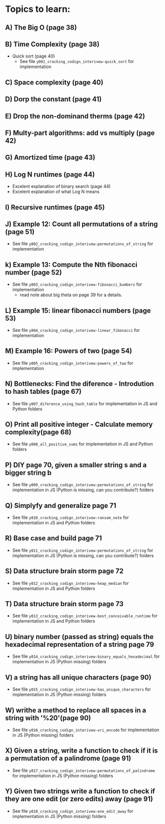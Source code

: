 # Topics to learn:

## A) The Big O (page 38)

## B)  Time Complexity  (page 38)
* Quick sort (page 40)
	* See file `y001_cracking_codign_interivew-quick_sort` for implementation

## C) Space complexity (page 40)

## D) Dorp the constant (page 41)

## E) Drop the non-dominand therms (page 42)

## F) Multy-part algorithms: add vs multiply (page 42)

## G) Amortized time (page 43)

## H) Log N runtimes (page 44)
* Excelent explanation of binary search (page 44)
* Excelent explanation of what Log N means

## I) Recursive runtimes (page 45)

## J) Example 12: Count all permutations of a string (page 51)
* See file `y002_cracking_codign_interivew-permutations_of_string` for implementation

## k) Example 13: Compute the Nth fibonacci number (page 52)
* See file `y003_cracking_codign_interivew-fibonacci_bumbers` for implementation
	* read note about big theta on page 39 for a details.

## L) Example 15: linear fibonacci numbers (page 53)
* See file `y004_cracking_codign_interivew-linear_fibonacci` for implementation

## M) Example 16: Powers of two (page 54)
* See file `y005_cracking_codign_interivew-powers_of_two` for implementation

## N) Bottlenecks: Find the diference - Introdution to hash tables (page 67)
* See file `y007_diference_using_hash_table` for implementation in JS and Python folders

## O) Print all positive integer - Calculate memory complexity(page 68)
* See file `y008_all_positive_sums` for implementation in JS and Python folders

## P) DIY page 70, given a smaller string s and a bigger string b
* See file `y009_cracking_codign_interivew-permutations_of_string` for implementation in JS (Python is missing, can you contribute?) folders

## Q) Simplyfy and generalize page 71
* See file `y010_cracking_codign_interivew-ransom_note` for implementation in JS and Python folders

## R) Base case and build page 71
* See file `y011_cracking_codign_interivew-permutations_of_string` for implementation in JS (Python is missing, can you contribute?) folders

## S) Data structure brain storm page 72
* See file `y012_cracking_codign_interivew-heap_median` for implementation in JS and Python folders

## T) Data structure brain storm page 73
* See file `y013_cracking_codign_interivew-best_conceivable_runtime` for implementation in JS and Python folders

## U) binary number (passed as string) equals the hexadecimal representation of a string page 79
* See file `y014_cracking_codign_interivew-binary_equals_hexadecimal` for implementation in JS (Python missing) folders

## V) a string has all unique characters (page 90)
* See file `y015_cracking_codign_interivew-has_unique_characters` for implementation in JS (Python missing) folders

## W) writhe a method to replace all spaces in a string with '%20'(page 90)
* See file `y016_cracking_codign_interivew-uri_encode` for implementation in JS (Python missing) folders

## X) Given a string, write a function to check if it is a permutation of a palindrome (page 91)
* See file `y017_cracking_codign_interivew-permutations_of_palindrome` for implementation in JS (Python missing) folders

## Y) Given two strings write a function to check if they are one edit (or zero edits) away (page 91)
* See file `y018_cracking_codign_interivew-one_edit_away` for implementation in JS (Python missing) folders


